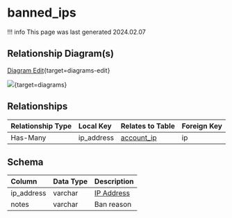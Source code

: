 # banned_ips

!!! info
	This page was last generated 2024.02.07

## Relationship Diagram(s)

[Diagram Edit](https://mermaid.live/edit#eyJjb2RlIjoiZXJEaWFncmFtXG4gICAgYmFubmVkX2lwcyB7XG4gICAgICAgIHZhcmNoYXIgaXBfYWRkcmVzc1xuICAgIH1cbiAgICBhY2NvdW50X2lwIHtcbiAgICAgICAgaW50IGFjY2lkXG4gICAgICAgIHZhcmNoYXIgaXBcbiAgICB9XG4gICAgYmFubmVkX2lwcyB8fC0tb3sgYWNjb3VudF9pcCA6IFwiSGFzLU1hbnlcIlxuXG4iLCJtZXJtYWlkIjp7InRoZW1lIjoiZGVmYXVsdCJ9LCJ1cGRhdGVFZGl0b3IiOnRydWUsImF1dG9TeW5jIjp0cnVlLCJ1cGRhdGVEaWFncmFtIjp0cnVlfQ==){target=diagrams-edit}

[![](https://mermaid.ink/img/eyJjb2RlIjoiZXJEaWFncmFtXG4gICAgYmFubmVkX2lwcyB7XG4gICAgICAgIHZhcmNoYXIgaXBfYWRkcmVzc1xuICAgIH1cbiAgICBhY2NvdW50X2lwIHtcbiAgICAgICAgaW50IGFjY2lkXG4gICAgICAgIHZhcmNoYXIgaXBcbiAgICB9XG4gICAgYmFubmVkX2lwcyB8fC0tb3sgYWNjb3VudF9pcCA6IFwiSGFzLU1hbnlcIlxuXG4iLCJtZXJtYWlkIjp7InRoZW1lIjoiZGVmYXVsdCJ9LCJ1cGRhdGVFZGl0b3IiOnRydWUsImF1dG9TeW5jIjp0cnVlLCJ1cGRhdGVEaWFncmFtIjp0cnVlfQ==)](https://mermaid.ink/img/eyJjb2RlIjoiZXJEaWFncmFtXG4gICAgYmFubmVkX2lwcyB7XG4gICAgICAgIHZhcmNoYXIgaXBfYWRkcmVzc1xuICAgIH1cbiAgICBhY2NvdW50X2lwIHtcbiAgICAgICAgaW50IGFjY2lkXG4gICAgICAgIHZhcmNoYXIgaXBcbiAgICB9XG4gICAgYmFubmVkX2lwcyB8fC0tb3sgYWNjb3VudF9pcCA6IFwiSGFzLU1hbnlcIlxuXG4iLCJtZXJtYWlkIjp7InRoZW1lIjoiZGVmYXVsdCJ9LCJ1cGRhdGVFZGl0b3IiOnRydWUsImF1dG9TeW5jIjp0cnVlLCJ1cGRhdGVEaWFncmFtIjp0cnVlfQ==){target=diagrams}


## Relationships

| Relationship Type | Local Key | Relates to Table | Foreign Key |
| :--- | :--- | :--- | :--- |
| Has-Many | ip_address | [account_ip](../../schema/account/account_ip.md) | ip |


## Schema

| Column | Data Type | Description |
| :--- | :--- | :--- |
| ip_address | varchar | [IP Address](../../schema/account/account_ip.md) |
| notes | varchar | Ban reason |

